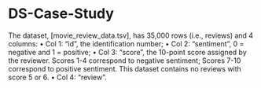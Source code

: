# DS-Case-Study
The dataset, [movie_review_data.tsv], has 35,000 rows (i.e., reviews) and 4 columns:
•	Col 1: “id”, the identification number;
•	Col 2: “sentiment”, 0 = negative and 1 = positive;
•	Col 3: “score”, the 10-point score assigned by the reviewer. Scores 1-4 correspond to negative sentiment; Scores 7-10 correspond to positive sentiment. This dataset contains no reviews with score 5 or 6.
•	Col 4: “review”.
